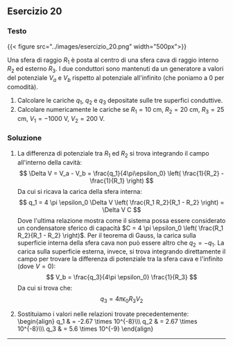 ## Esercizio 20

### Testo

{{< figure src="../images/esercizio_20.png" width="500px">}}

Una sfera di raggio $R_1$ è posta al centro di una sfera cava di raggio interno $R_2$ ed esterno $R_3$. I due conduttori sono mantenuti da un generatore a valori del potenziale $V_a$ e $V_b$ rispetto al potenziale all'infinito (che poniamo a 0 per comodità). 

1. Calcolare le cariche $q_1$, $q_2$ e $q_3$ depositate sulle tre superfici conduttive.
2. Calcolare numericamente le cariche se $R_1 = 10$ cm, $R_2 = 20$ cm, $R_3 = 25$ cm, $V_1 = -1000$ V, $V_2 = 200$ V.

### Soluzione

1. La differenza di potenziale tra $R_1$ ed $R_2$ si trova integrando il campo all'interno della cavità:
$$
\Delta V = V_a - V_b = \frac{q_1}{4\pi\epsilon_0} \left( \frac{1}{R_2} - \frac{1}{R_1} \right)
$$
Da cui si ricava la carica della sfera interna:
$$
q_1 = 4 \pi \epsilon_0 \Delta V \left( \frac{R_1 R_2}{R_1 - R_2} \right) = \Delta V C
$$
Dove l'ultima relazione mostra come il sistema possa essere considerato un condensatore sferico di capacità $C = 4 \pi \epsilon_0 \left( \frac{R_1 R_2}{R_1 - R_2} \right)$. Per il teorema di Gauss, la carica sulla superficie interna della sfera cava non può essere altro che $q_2 = -q_1$.  La carica sulla superficie esterna, invece, si trova integrando direttamente il campo per trovare la differenza di potenziale tra la sfera cava e l'infinito (dove $V = 0$):
$$
V_b = \frac{q_3}{4\pi \epsilon_0} \frac{1}{R_3}
$$
Da cui si trova che:
$$
q_3 = 4 \pi \epsilon_0 R_3 V_2
$$

2. Sostituiamo i valori nelle relazioni trovate precedentemente:
\begin{align}
q_1 & = -2.67 \times 10^{-8}\\\\\\
q_2 & = 2.67 \times 10^{-8}\\\\\\
q_3 & = 5.6 \times 10^{-9}
\end{align}

---